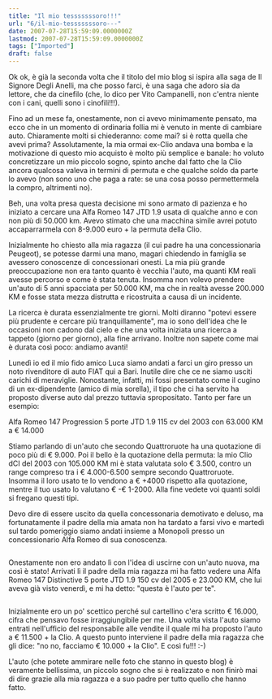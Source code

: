 ```yaml
---
title: "Il mio tesssssssoro!!!"
url: "6/il-mio-tesssssssoro---"
date: 2007-07-28T15:59:09.0000000Z
lastmod: 2007-07-28T15:59:09.0000000Z
tags: ["Imported"]
draft: false
---
```

<p>
	Ok ok, è già la seconda volta che il titolo del mio blog si ispira alla saga de Il Signore Degli Anelli, ma che posso farci, è una saga che adoro sia da lettore, che da cinefilo (che, lo dico per Vito Campanelli, non c'entra niente con i cani, quelli sono i cinofili!!!).</p>
<p>
	Fino ad un mese fa, onestamente, non ci avevo minimamente pensato, ma ecco che in un momento di ordinaria follia mi è venuto in mente di cambiare auto. Chiaramente molti si chiederanno: come mai? si è rotta quella che avevi prima? Assolutamente, la mia ormai ex-Clio andava una bomba e la motivazione di questo mio acquisto è molto più semplice e banale: ho voluto concretizzare un mio piccolo sogno, spinto anche dal fatto che la Clio ancora qualcosa valeva in termini di permuta e che qualche soldo da parte lo avevo (non sono uno che paga a rate: se una cosa posso permettermela la compro, altrimenti no).</p>
<p>
	Beh, una volta presa questa decisione mi sono armato di pazienza e ho iniziato a cercare una Alfa Romeo 147 JTD 1.9 usata di qualche anno e con non più di 50.000 km. Avevo stimato che una macchina simile avrei potuto accaparrarmela con 8-9.000 euro + la permuta della Clio.</p>
<p>
	Inizialmente ho chiesto alla mia ragazza (il cui padre ha una concessionaria Peugeot), se potesse darmi una mano, magari chiedendo in famiglia se avessero conoscenze di concessionari onesti. La mia più grande preoccupazione non era tanto quanto è vecchia l'auto, ma quanti KM reali avesse percorso e come è stata tenuta. Insomma non volevo prendere un'auto di 5 anni spacciata per 50.000 KM, ma che in realtà avesse 200.000 KM e fosse stata mezza distrutta e ricostruita a causa di un incidente.</p>
<p>
	La ricerca è durata essenzialmente tre giorni. Molti diranno "potevi essere più prudente e cercare più tranquillamente", ma io sono dell'idea che le occasioni non cadono dal cielo e che una volta iniziata una ricerca a tappeto (giorno per giorno), alla fine arrivano. Inoltre non sapete come mai è durata così poco: andiamo avanti!</p>
<p>
	Lunedì io ed il mio fido amico Luca siamo andati a farci un giro presso un noto rivenditore di auto FIAT qui a Bari. Inutile dire che ce ne siamo usciti carichi di meraviglie. Nonostante, infatti, mi fossi presentato come il cugino di un ex-dipendente (amico di mia sorella), il tipo che ci ha servito ha proposto diverse auto dal prezzo tuttavia spropositato. Tanto per fare un esempio:</p>
<p>
	Alfa Romeo 147 Progression 5 porte JTD 1.9 115 cv del 2003 con 63.000 KM a € 14.000</p>
<p>
	Stiamo parlando di un'auto che secondo Quattroruote ha una quotazione di poco più di € 9.000. Poi il bello è la quotazione della permuta: la mio Clio dCI del 2003 con 105.000 KM mi è stata valutata solo € 3.500, contro un range compreso tra i € 4.000-6.500 sempre secondo Quattroruote. Insomma il loro usato te lo vendono a € +4000 rispetto alla quotazione, mentre il tuo usato lo valutano € -€ 1-2000. Alla fine vedete voi quanti soldi si fregano questi tipi.</p>
<p>
	Devo dire di essere uscito da quella concessonaria demotivato e deluso, ma fortunatamente il padre della mia amata non ha tardato a farsi vivo e martedì sul tardo pomeriggio siamo andati insieme a Monopoli presso un concessionario Alfa Romeo di sua conoscenza.</p>
<p style="text-align: center">
	<img alt="" src="/images/blog/28072007/IMG_1034_s.jpg" /></p>
<p>
	Onestamente non ero andato lì con l'idea di uscirne con un'auto nuova, ma così è stato! Arrivati lì il padre della mia ragazza mi ha fatto vedere una Alfa Romeo 147 Distinctive 5 porte JTD 1.9 150 cv del 2005 e 23.000 KM, che lui aveva già visto venerdì, e mi ha detto: "questa è l'auto per te".</p>
<p style="text-align: center">
	<img alt="" src="/images/blog/28072007/IMG_1035_s.jpg" /></p>
<p>
	Inizialmente ero un po' scettico perché sul cartellino c'era scritto € 16.000, cifra che pensavo fosse irraggiungibile per me. Una volta vista l'auto siamo entrati nell'ufficio del responsabile alle vendite il quale mi ha proposto l'auto a € 11.500 + la Clio. A questo punto interviene il padre della mia ragazza che gli dice: "no no, facciamo € 10.000 + la Clio". E così fu!!! :-)</p>
<p>
	L'auto (che potete ammirare nelle foto che stanno in questo blog) è veramente bellissima, un piccolo sogno che si è realizzato e non finirò mai di dire grazie alla mia ragazza e a suo padre per tutto quello che hanno fatto.</p>
